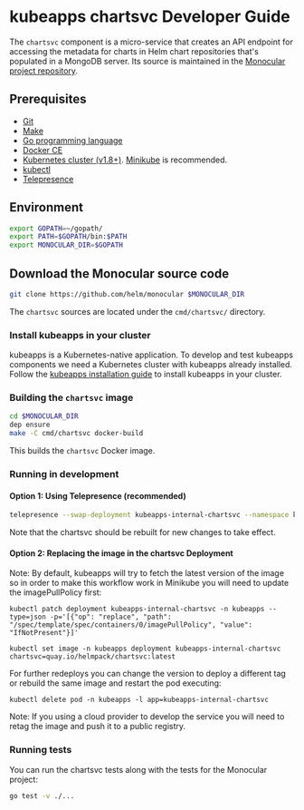 # kubeapps chartsvc Developer Guide

The `chartsvc` component is a micro-service that creates an API endpoint for accessing the metadata for charts in Helm chart repositories that's populated in a MongoDB server. Its source is maintained in the [Monocular project repository](https://github.com/helm/monocular).

## Prerequisites

- [Git](https://git-scm.com/)
- [Make](https://www.gnu.org/software/make/)
- [Go programming language](https://golang.org/dl/)
- [Docker CE](https://www.docker.com/community-edition)
- [Kubernetes cluster (v1.8+)](https://kubernetes.io/docs/setup/pick-right-solution/). [Minikube](https://github.com/kubernetes/minikbue) is recommended.
- [kubectl](https://kubernetes.io/docs/tasks/tools/install-kubectl/)
- [Telepresence](https://telepresence.io)

## Environment

```bash
export GOPATH=~/gopath/
export PATH=$GOPATH/bin:$PATH
export MONOCULAR_DIR=$GOPATH
```

## Download the Monocular source code

```bash
git clone https://github.com/helm/monocular $MONOCULAR_DIR
```

The `chartsvc` sources are located under the `cmd/chartsvc/` directory.

### Install kubeapps in your cluster

kubeapps is a Kubernetes-native application. To develop and test kubeapps components we need a Kubernetes cluster with kubeapps already installed. Follow the [kubeapps installation guide](../../chart/kubeapps/README.md) to install kubeapps in your cluster.

### Building the `chartsvc` image

```bash
cd $MONOCULAR_DIR
dep ensure
make -C cmd/chartsvc docker-build
```

This builds the `chartsvc` Docker image.

### Running in development

#### Option 1: Using Telepresence (recommended)

```bash
telepresence --swap-deployment kubeapps-internal-chartsvc --namespace kubeapps --expose 8080:8080 --docker-run --rm -ti quay.io/helmpack/chartsvc /chartsvc --mongo-user=root --mongo-url=kubeapps-mongodb
```

Note that the chartsvc should be rebuilt for new changes to take effect.

#### Option 2: Replacing the image in the chartsvc Deployment

Note: By default, kubeapps will try to fetch the latest version of the image so in order to make this workflow work in Minikube you will need to update the imagePullPolicy first:

```
kubectl patch deployment kubeapps-internal-chartsvc -n kubeapps --type=json -p='[{"op": "replace", "path": "/spec/template/spec/containers/0/imagePullPolicy", "value": "IfNotPresent"}]'
```

```
kubectl set image -n kubeapps deployment kubeapps-internal-chartsvc chartsvc=quay.io/helmpack/chartsvc:latest
```

For further redeploys you can change the version to deploy a different tag or rebuild the same image and restart the pod executing:

```
kubectl delete pod -n kubeapps -l app=kubeapps-internal-chartsvc
```

Note: If you using a cloud provider to develop the service you will need to retag the image and push it to a public registry.

### Running tests

You can run the chartsvc tests along with the tests for the Monocular project:

```bash
go test -v ./...
```

